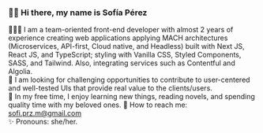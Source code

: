 ### 👋🏼 Hi there, my name is Sofía Pérez

👩🏻‍💻 I am a team-oriented front-end developer with almost 2 years of experience creating web applications applying MACH architectures (Microservices, API-first, Cloud native, and Headless) built with Next JS, React JS, and TypeScript; styling with Vanilla CSS, Styled Components, SASS, and Tailwind. Also, integrating services such as Contentful and Algolia. <br />
🚀 I am looking for challenging opportunities to contribute to user-centered and well-tested UIs that provide real value to the clients/users. <br />
💟 In my free time, I enjoy learning new things, reading novels, and spending quality time with my beloved ones.
📨 How to reach me: sofi.prz.m@gmail.com <br />
✨ Pronouns: she/her. <br />

